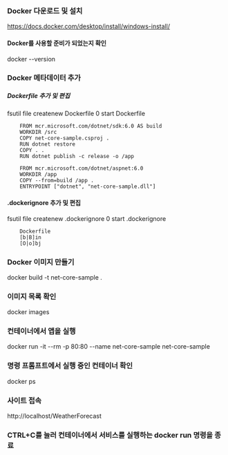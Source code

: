 ### Docker 다운로드 및 설치
https://docs.docker.com/desktop/install/windows-install/

#### Docker를 사용할 준비가 되었는지 확인
docker --version

### Docker 메타데이터 추가
##### Dockerfile 추가 및 편집
fsutil file createnew Dockerfile 0
start Dockerfile

		FROM mcr.microsoft.com/dotnet/sdk:6.0 AS build
		WORKDIR /src
		COPY net-core-sample.csproj .
		RUN dotnet restore
		COPY . .
		RUN dotnet publish -c release -o /app

		FROM mcr.microsoft.com/dotnet/aspnet:6.0
		WORKDIR /app
		COPY --from=build /app .
		ENTRYPOINT ["dotnet", "net-core-sample.dll"]

#### .dockerignore 추가 및 편집
fsutil file createnew .dockerignore 0
start .dockerignore

		Dockerfile
		[b|B]in
		[O|o]bj

### Docker 이미지 만들기
docker build -t net-core-sample .

### 이미지 목록 확인
docker images

### 컨테이너에서 앱을 실행
docker run -it --rm -p 80:80 --name net-core-sample net-core-sample

### 명령 프롬프트에서 실행 중인 컨테이너 확인
docker ps

### 사이트 접속
http://localhost/WeatherForecast

### CTRL+C를 눌러 컨테이너에서 서비스를 실행하는 docker run 명령을 종료